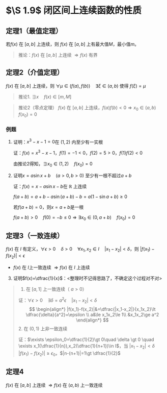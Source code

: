 # $\S 1.9$ 闭区间上连续函数的性质
## 定理1（最值定理）
若$f(x)$ 在 $[a,b]$ 上连续，则 $f(x)$ 在 $[a,b]$ 上有最大值$M$，最小值$m$。

> 推论：$f(x)$ 在 $[a,b]$ 上连续 $\Rightarrow f(x)$ 有界
## 定理2（介值定理）
$f(x)$ 在 $[a,b]$ 上连续，则 $\forall \mu \in (f(a),f(b))\quad \exists \xi \in (a,b)$ 使得 $f(\xi)=\mu$
> 推论1. $\exists x\quad f(x)\in [m,M]$

> 推论2（零点定理） $f(x)$ 在 $[a,b]$ 上连续，$f(a)f(b)\lt 0 \Rightarrow x_0 \in (a,b)\quad f(x_0)=0$

### 例题
1. 证明：$x^3-x-1=0$在 $(1,2)$ 内至少有一实根

    证：$f(x)=x^3-x-1$，$f(1)=-1\lt 0$，$f(2)=5\gt 0$，$f(1)f(2)\lt 0$

    由推论2得知，$\exists x_0\in(1,2)\quad f(x_0)=0$

2. 证明$x=a\sin x+b\quad(a\gt 0,b\gt 0)$ 至少有一根不超过$a+b$

    证：$f(x)=x-a\sin x-b$在 $\mathbb{R}$ 上连续

    $f(a+b)=a+b-a\sin(a+b)-b=a(1-\sin a+b)\ge 0$

    若$f(a+b)=0$，则$x=a+b$是一根

    $f(a+b)\gt 0 \quad f(0)=-b\le 0\Rightarrow \exists x_0\in(0,a+b)\quad f(x_0)=0$
## 定理3（一致连续）
$f(x)$ 在 $I$ 有定义，$\forall \epsilon \gt 0 \quad \delta \gt 0 \quad \forall x_1,x_2\in I\quad |x_1-x_2|\lt \delta$，则 $|f(x_1)-f(x_2)|\lt \epsilon$

* $f(x)$ 在 $I$上一致连续 $\Rightarrow f(x)$ 在 $I$ 上连续

3. 证明$f(x)=\dfrac{1}{x}$：<整理时不记得思路了，不确定这个过程对不对>
> 1. 在 $[a,1]$ 上一致连续（ $a \gt 0$）
>
> 证：$\forall \epsilon \gt 0\quad \exists \delta =a^2\epsilon \quad |x_1-x_2|\lt \delta$
>  $$
   \begin{align*}
   |f(x_1)-f(x_2)|&=\dfrac{|x_1-x_2|}{x_1x_2}\lt \dfrac{\delta}{a^2}=\epsilon \\
   a&\le x_1x_2\le 1\\
   &x_1x_2\ge a^2
   \end{align*}
>  $$
> 2. 在 $(0,1)$ 上非一致连续
>
> 证：$\exists \epsilon_0=\dfrac{1}{2}\gt 0\quad \delta \gt 0 \quad \exists x_1(\dfrac{1}{n}),x_2(\dfrac{1}{n+1})\in I$，当 $|x_1-x_2|\lt \delta$
> $|f(x_1)-f(x_2)|\ge \epsilon_0$，$|n-(n+1)|=1\gt \dfrac{1}{2}$
## 定理4
$f(x)$ 在 $[a,b]$ 上连续 $\Rightarrow f(x)$ 在 $(a,b)$ 上一致连续
